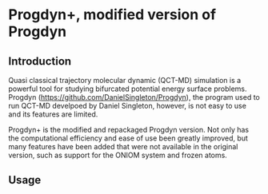 # Progdyn+, modified version of Progdyn
## Introduction
Quasi classical trajectory molecular dynamic (QCT-MD) simulation is a powerful tool for studying bifurcated potential energy surface problems. Progdyn (https://github.com/DanielSingleton/Progdyn), the program used to run QCT-MD develpoed by Daniel Singleton, however, is not easy to use and its features are limited. 

Progdyn+ is the modified and repackaged Progdyn version. Not only has the computational efficiency and ease of use been greatly improved, but many features have been added that were not available in the original version, such as support for the ONIOM system and frozen atoms.

## Usage
